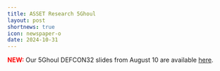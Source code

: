 ```yaml
---
title: ASSET Research 5Ghoul
layout: post
shortnews: true
icon: newspaper-o
date: 2024-10-31
---
```

<p style="text-align:justify">
<font color="red"><b>NEW:</b></font>
Our 5Ghoul DEFCON32 slides from August 10 are available 
<a target="_blank" href="https://asset-group.github.io/disclosures/5ghoul/5GhoulDefcon32Demo.pdf" >here</a>.
</p>
